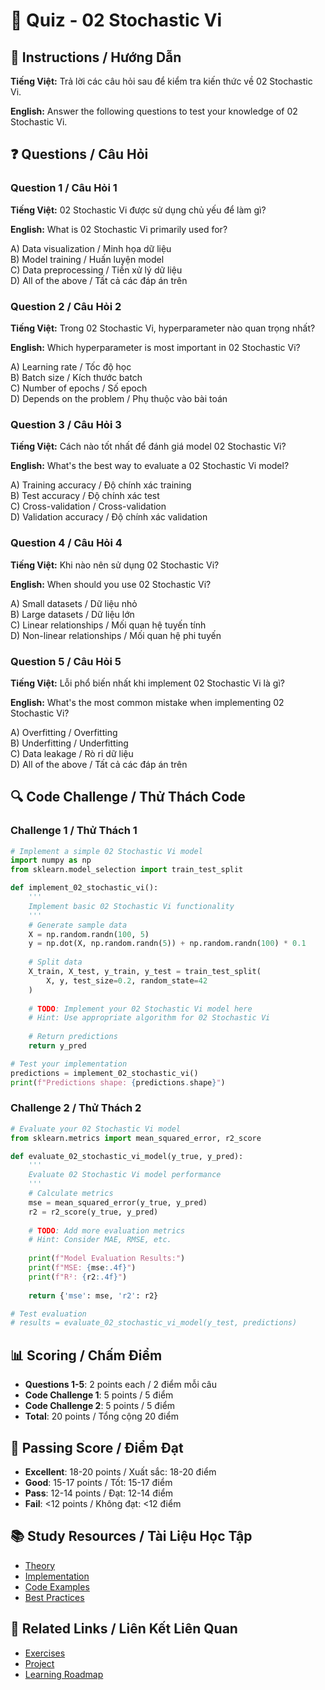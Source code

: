 # 🧠 Quiz - 02 Stochastic Vi

## 📝 Instructions / Hướng Dẫn

**Tiếng Việt:** Trả lời các câu hỏi sau để kiểm tra kiến thức về 02 Stochastic Vi.

**English:** Answer the following questions to test your knowledge of 02 Stochastic Vi.

## ❓ Questions / Câu Hỏi

### Question 1 / Câu Hỏi 1
**Tiếng Việt:** 02 Stochastic Vi được sử dụng chủ yếu để làm gì?

**English:** What is 02 Stochastic Vi primarily used for?

A) Data visualization / Minh họa dữ liệu  
B) Model training / Huấn luyện model  
C) Data preprocessing / Tiền xử lý dữ liệu  
D) All of the above / Tất cả các đáp án trên

### Question 2 / Câu Hỏi 2
**Tiếng Việt:** Trong 02 Stochastic Vi, hyperparameter nào quan trọng nhất?

**English:** Which hyperparameter is most important in 02 Stochastic Vi?

A) Learning rate / Tốc độ học  
B) Batch size / Kích thước batch  
C) Number of epochs / Số epoch  
D) Depends on the problem / Phụ thuộc vào bài toán

### Question 3 / Câu Hỏi 3
**Tiếng Việt:** Cách nào tốt nhất để đánh giá model 02 Stochastic Vi?

**English:** What's the best way to evaluate a 02 Stochastic Vi model?

A) Training accuracy / Độ chính xác training  
B) Test accuracy / Độ chính xác test  
C) Cross-validation / Cross-validation  
D) Validation accuracy / Độ chính xác validation

### Question 4 / Câu Hỏi 4
**Tiếng Việt:** Khi nào nên sử dụng 02 Stochastic Vi?

**English:** When should you use 02 Stochastic Vi?

A) Small datasets / Dữ liệu nhỏ  
B) Large datasets / Dữ liệu lớn  
C) Linear relationships / Mối quan hệ tuyến tính  
D) Non-linear relationships / Mối quan hệ phi tuyến

### Question 5 / Câu Hỏi 5
**Tiếng Việt:** Lỗi phổ biến nhất khi implement 02 Stochastic Vi là gì?

**English:** What's the most common mistake when implementing 02 Stochastic Vi?

A) Overfitting / Overfitting  
B) Underfitting / Underfitting  
C) Data leakage / Rò rỉ dữ liệu  
D) All of the above / Tất cả các đáp án trên

## 🔍 Code Challenge / Thử Thách Code

### Challenge 1 / Thử Thách 1
```python
# Implement a simple 02 Stochastic Vi model
import numpy as np
from sklearn.model_selection import train_test_split

def implement_02_stochastic_vi():
    '''
    Implement basic 02 Stochastic Vi functionality
    '''
    # Generate sample data
    X = np.random.randn(100, 5)
    y = np.dot(X, np.random.randn(5)) + np.random.randn(100) * 0.1
    
    # Split data
    X_train, X_test, y_train, y_test = train_test_split(
        X, y, test_size=0.2, random_state=42
    )
    
    # TODO: Implement your 02 Stochastic Vi model here
    # Hint: Use appropriate algorithm for 02 Stochastic Vi
    
    # Return predictions
    return y_pred

# Test your implementation
predictions = implement_02_stochastic_vi()
print(f"Predictions shape: {predictions.shape}")
```

### Challenge 2 / Thử Thách 2
```python
# Evaluate your 02 Stochastic Vi model
from sklearn.metrics import mean_squared_error, r2_score

def evaluate_02_stochastic_vi_model(y_true, y_pred):
    '''
    Evaluate 02 Stochastic Vi model performance
    '''
    # Calculate metrics
    mse = mean_squared_error(y_true, y_pred)
    r2 = r2_score(y_true, y_pred)
    
    # TODO: Add more evaluation metrics
    # Hint: Consider MAE, RMSE, etc.
    
    print(f"Model Evaluation Results:")
    print(f"MSE: {mse:.4f}")
    print(f"R²: {r2:.4f}")
    
    return {'mse': mse, 'r2': r2}

# Test evaluation
# results = evaluate_02_stochastic_vi_model(y_test, predictions)
```

## 📊 Scoring / Chấm Điểm

- **Questions 1-5**: 2 points each / 2 điểm mỗi câu
- **Code Challenge 1**: 5 points / 5 điểm
- **Code Challenge 2**: 5 points / 5 điểm
- **Total**: 20 points / Tổng cộng 20 điểm

## 🎯 Passing Score / Điểm Đạt

- **Excellent**: 18-20 points / Xuất sắc: 18-20 điểm
- **Good**: 15-17 points / Tốt: 15-17 điểm  
- **Pass**: 12-14 points / Đạt: 12-14 điểm
- **Fail**: <12 points / Không đạt: <12 điểm

## 📚 Study Resources / Tài Liệu Học Tập

- [Theory](./THEORY_02_stochastic_vi.md)
- [Implementation](./IMPLEMENTATION_02_stochastic_vi.md)
- [Code Examples](./CODE_EXAMPLES_02_stochastic_vi.md)
- [Best Practices](./BEST_PRACTICES_02_stochastic_vi.md)

## 🔗 Related Links / Liên Kết Liên Quan

- [Exercises](./EXERCISES_02_stochastic_vi.md)
- [Project](./PROJECT_02_stochastic_vi.md)
- [Learning Roadmap](./LEARNING_ROADMAP_02_stochastic_vi.md)
